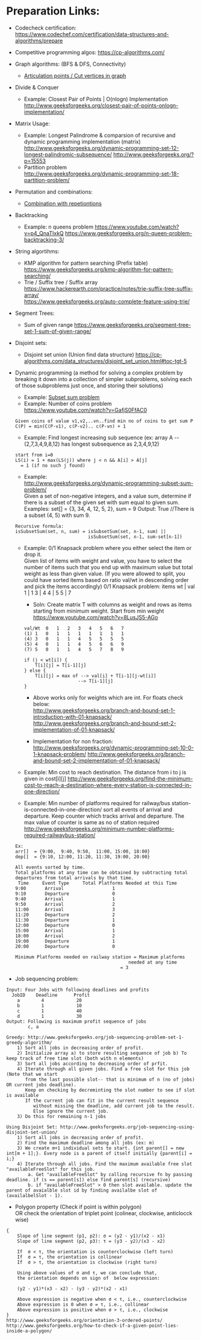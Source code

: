 Preparation Links:  
=====================
* Codecheck certification:  
https://www.codechef.com/certification/data-structures-and-algorithms/prepare

* Competitive programming algos:
https://cp-algorithms.com/

* Graph algorithms: (BFS & DFS, Connectivity)  
	* [Articulation points / Cut vertices in graph](https://www.hackerearth.com/practice/notes/nj/)
* Divide & Conquer 
	* Example: Closest Pair of Points | O(nlogn) Implementation
	http://www.geeksforgeeks.org/closest-pair-of-points-onlogn-implementation/		
* Matrix Usage: 
	* Example: Longest Palindrome & comparsion of recursive and dynamic programming implementation (matrix)  
	http://www.geeksforgeeks.org/dynamic-programming-set-12-longest-palindromic-subsequence/
	http://www.geeksforgeeks.org/?p=15553
	* Partition problem  
	http://www.geeksforgeeks.org/dynamic-programming-set-18-partition-problem/
* Permutation and combinations:   
	* [Combination with repetiontions](http://www.geeksforgeeks.org/combinations-with-repetitions/)  
* Backtracking
	* Example: n queens problem 
	https://www.youtube.com/watch?v=p4_QnaTIxkQ 
	https://www.geeksforgeeks.org/n-queen-problem-backtracking-3/
* String algortihms:  
	* KMP algorithm for pattern searching (Prefix table)
	https://www.geeksforgeeks.org/kmp-algorithm-for-pattern-searching/
	* Trie / Suffix tree / Suffix array
	https://www.hackerearth.com/practice/notes/trie-suffix-tree-suffix-array/  
	https://www.geeksforgeeks.org/auto-complete-feature-using-trie/  
	
* Segment Trees:  
	* Sum of given range
	https://www.geeksforgeeks.org/segment-tree-set-1-sum-of-given-range/
	
* Disjoint sets:
	* Disjoint set union (Union find data structure)
	https://cp-algorithms.com/data_structures/disjoint_set_union.html#toc-tgt-5
	
* Dynamic programming (a method for solving a complex problem by breaking it down into a collection of simpler subproblems, solving each of those subproblems just once, and storing their solutions)
	* Example: [Subset sum problem](http://www.geeksforgeeks.org/dynamic-programming-subset-sum-problem/)
	* Example: Number of coins problem
	https://www.youtube.com/watch?v=GafjS0FfAC0
	```
	Given coins of value v1,v2,..vn..find min no of coins to get sum P 
	C(P) = min(C(P-v1), c(P-v2).. c(P-vn) + 1
	```
	* Example: Find longest increasing sub sequence (ex: array A --(2,7,3,4,9,8,12) has longest subsequence as 2,3,4,9,12)  
	```
	start from i=0
	LS(i) = 1 + max(LS(j)) where j < n && A[i] > A[j]
	  = 1 (if no such j found)
	```	  
	* Example:  
	http://www.geeksforgeeks.org/dynamic-programming-subset-sum-problem/  
 	Given a set of non-negative integers, and a value sum, determine if there is a subset of the given set with sum equal to given 		sum.
	Examples: set[] = {3, 34, 4, 12, 5, 2}, sum = 9
	Output:  True  //There is a subset (4, 5) with sum 9.
	```
	Recursive formula:
	isSubsetSum(set, n, sum) = isSubsetSum(set, n-1, sum) || 
	                           isSubsetSum(set, n-1, sum-set[n-1])
	```					   
	* Example: 0/1 Knapsack problem where you either select the item or drop it.   
	Given list of items with weight and value, you have to select the number of items such that you end up with maximum value but 		total weight as less than given value. (If you were allowed to split, you could have sorted items based on ratio val/wt in 		descending order and pick the items accordingly)
	0/1 Knapsack problem:
	items 
	wt | val
	1 | 1
	3 | 4
	4 | 5
	5 | 7
		
		* Soln: Create matrix T with columns as weight and rows as items starting from minimum weight. Start from min weight
		https://www.youtube.com/watch?v=8LusJS5-AGo

		```
		val/Wt	0	1	2	3	4	5	6	7
		(1) 1	0	1	1	1	1	1	1	1	
		(4) 3	0	1	1	4	5	5	5	5
		(5) 4	0	1	1	4	5	6	6	9
		(7) 5	0	1	1	4	5	7	8	9
		
		if (j < wt[i]) {
			T[i][j] = T[i-1][j]
		} else {
			T[i][j] = max of --> val[i] + T[i-1][j-wt[i]]
							--> T[i-1][j]	
		}		
		```
		* Above works only for weights which are int. For floats check below:  
		http://www.geeksforgeeks.org/branch-and-bound-set-1-introduction-with-01-knapsack/		
		http://www.geeksforgeeks.org/branch-and-bound-set-2-implementation-of-01-knapsack/

		* Implementation for non fraction:  
		http://www.geeksforgeeks.org/dynamic-programming-set-10-0-1-knapsack-problem/
		http://www.geeksforgeeks.org/branch-and-bound-set-2-implementation-of-01-knapsack/	

	* Example: Min cost to reach destination. The distance from i to j is given in cost[i][j]
	http://www.geeksforgeeks.org/find-the-minimum-cost-to-reach-a-destination-where-every-station-is-connected-in-one-direction/

	* Example: Min number of platforms required for railway/bus station-is-connected-in-one-direction/
	sort all events of arrival and departure. Keep counter which tracks arrival and departure. The max value of counter is same as 		no of station required
	http://www.geeksforgeeks.org/minimum-number-platforms-required-railwaybus-station/

	```
	Ex: 
 	arr[]  = {9:00,  9:40, 9:50,  11:00, 15:00, 18:00}
 	dep[]  = {9:10, 12:00, 11:20, 11:30, 19:00, 20:00}
	
	All events sorted by time.
	Total platforms at any time can be obtained by subtracting total 
	departures from total arrivals by that time.
	 Time     Event Type     Total Platforms Needed at this Time                               
 	9:00       Arrival                  1
 	9:10       Departure                0
 	9:40       Arrival                  1
	9:50       Arrival                  2
 	11:00      Arrival                  3 
 	11:20      Departure                2
 	11:30      Departure                1
 	12:00      Departure                0
 	15:00      Arrival                  1
 	18:00      Arrival                  2 
 	19:00      Departure                1
 	20:00      Departure                0
	
	Minimum Platforms needed on railway station = Maximum platforms 
                                              needed at any time 
                                           = 3 
	```
* Job sequencing problem:
```
Input: Four Jobs with following deadlines and profits
  JobID    Deadline      Profit
    a        4            20   
    b        1            10
    c        1            40  
    d        1            30
Output: Following is maximum profit sequence of jobs
        c, a   
		
Greedy: http://www.geeksforgeeks.org/job-sequencing-problem-set-1-greedy-algorithm/
	1) Sort all jobs in decreasing order of profit.
	2) Initialize array a) to store resulting sequence of job b) To keep track of free time slot (both with n elements)
	3) Sort all jobs according to decreasing order of prfit.
	4) Iterate through all given jobs. Find a free slot for this job (Note that we start
       from the last possible slot-- that is minimum of n (no of jobs) OR current jobs deadline). 
	   Keep on checking by decreminting the slot number to see if slot is available
	   If the current job can fit in the current result sequence 
          without missing the deadline, add current job to the result.
          Else ignore the current job.	
	3) Do this for remaining n-1 jobs
	 
Using Disjoint Set: http://www.geeksforgeeks.org/job-sequencing-using-disjoint-set-union/
	1) Sort all jobs in decreasing order of profit.
	2) Find the maximum deadline among all jobs (ex: m)
	3) We create m+1 individual sets to start. {int parent[] = new int[m + 1];}. Every node is a parent of itself initially {parent[i] = i;}
	4) Iterate through all jobs. Find the maximum available free slot "availableFreeSlot" for this job. 
		a. Get "availableFreeSlot" by calling recursive fn by passing deadline. if (s == parent[s]) else find parent[s] (recursive)
		b. if "availableFreeSlot" > 0 then slot available. update the parent of avaialble slot id by finding availalbe slot of (availalbelSlot - 1). 	 

```

* Polygon property (Check if point is within polygon)  
OR check the orientation of triplet point (colinear, clockwise, anticlocck wise)

```
{
	Slope of line segment (p1, p2): σ = (y2 - y1)/(x2 - x1)
	Slope of line segment (p2, p3): τ = (y3 - y2)/(x3 - x2)
	
	If  σ < τ, the orientation is counterclockwise (left turn)
	If  σ = τ, the orientation is collinear
	If  σ > τ, the orientation is clockwise (right turn)
	
	Using above values of σ and τ, we can conclude that, 
	the orientation depends on sign of  below expression: 
	
	(y2 - y1)*(x3 - x2) - (y3 - y2)*(x2 - x1)

	Above expression is negative when σ < τ, i.e., counterclockwise
	Above expression is 0 when σ = τ, i.e., collinear
	Above expression is positive when σ > τ, i.e., clockwise
}
http://www.geeksforgeeks.org/orientation-3-ordered-points/
http://www.geeksforgeeks.org/how-to-check-if-a-given-point-lies-inside-a-polygon/ 

```
